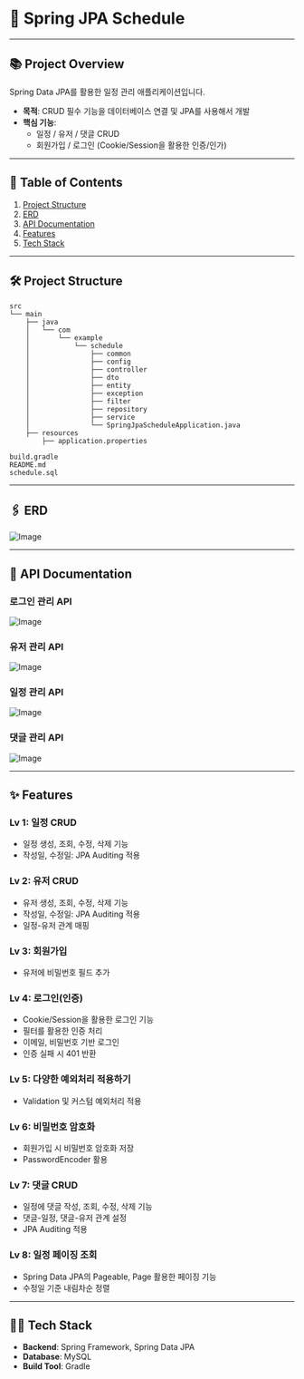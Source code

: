 # 📅 Spring JPA Schedule

---

## 📚 Project Overview

Spring Data JPA를 활용한 일정 관리 애플리케이션입니다.

- **목적**: CRUD 필수 기능을 데이터베이스 연결 및 JPA를 사용해서 개발
- **핵심 기능**:
    - 일정 / 유저 / 댓글 CRUD
    - 회원가입 / 로그인 (Cookie/Session을 활용한 인증/인가)

---

## 📝 Table of Contents

1. [Project Structure](#-project-structure)
2. [ERD](#-erd)
3. [API Documentation](#-api-documentation)
4. [Features](#-features)
5. [Tech Stack](#-tech-stack)

---

## 🛠 Project Structure

```
src
└── main
    ├── java
    │   └── com
    │       └── example
    │           └── schedule
    │               ├── common
    │               ├── config
    │               ├── controller
    │               ├── dto
    │               ├── entity
    │               ├── exception
    │               ├── filter
    │               ├── repository
    │               ├── service
    │               └── SpringJpaScheduleApplication.java
    ├── resources
        ├── application.properties
        
build.gradle
README.md
schedule.sql
```

---

## 🖇️ ERD

![Image](https://github.com/user-attachments/assets/347f8747-2771-4963-996d-893968e1558e)

---

## 📜 API Documentation
### 로그인 관리 API
![Image](https://github.com/user-attachments/assets/b3034fc6-1798-4528-8fb2-6a45395bccf0)

### 유저 관리 API
![Image](https://github.com/user-attachments/assets/9d367526-a446-4df4-abbe-47237d070b52)

### 일정 관리 API
![Image](https://github.com/user-attachments/assets/1591b3a0-4c52-42f1-aac9-ab473626d3e3)

### 댓글 관리 API
![Image](https://github.com/user-attachments/assets/d2be26fb-a398-4546-b5f3-f5ef9e385750)

---

## ✨ Features

### **Lv 1: 일정 CRUD**

- 일정 생성, 조회, 수정, 삭제 기능
- 작성일, 수정일: JPA Auditing 적용

### **Lv 2: 유저 CRUD**

- 유저 생성, 조회, 수정, 삭제 기능
- 작성일, 수정일: JPA Auditing 적용
- 일정-유저 관계 매핑

### **Lv 3: 회원가입**

- 유저에 비밀번호 필드 추가

### **Lv 4: 로그인(인증)**

- Cookie/Session을 활용한 로그인 기능
- 필터를 활용한 인증 처리
- 이메일, 비밀번호 기반 로그인
- 인증 실패 시 401 반환

### **Lv 5: 다양한 예외처리 적용하기**

- Validation 및 커스텀 예외처리 적용

### **Lv 6: 비밀번호 암호화**

- 회원가입 시 비밀번호 암호화 저장
- PasswordEncoder 활용

### **Lv 7: 댓글 CRUD**

- 일정에 댓글 작성, 조회, 수정, 삭제 기능
- 댓글-일정, 댓글-유저 관계 설정
- JPA Auditing 적용

### **Lv 8: 일정 페이징 조회**

- Spring Data JPA의 Pageable, Page 활용한 페이징 기능
- 수정일 기준 내림차순 정렬

---

## 🧑‍💻 Tech Stack

- **Backend**: Spring Framework, Spring Data JPA
- **Database**: MySQL
- **Build Tool**: Gradle

